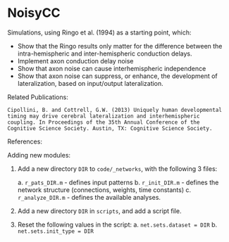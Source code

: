 NoisyCC
=======

Simulations, using Ringo et al. (1994) as a starting point, which:
* Show that the Ringo results only matter for the difference between the intra-hemispheric and inter-hemispheric conduction delays.
* Implement axon conduction delay noise
* Show that axon noise can cause interhemispheric independence
* Show that axon noise can suppress, or enhance, the development of lateralization, based on input/output lateralization.


Related Publications:

`Cipollini, B. and Cottrell, G.W. (2013) Uniquely human developmental timing may drive cerebral lateralization and interhemispheric coupling. In Proceedings of the 35th Annual Conference of the Cognitive Science Society. Austin, TX: Cognitive Science Society.`

References:


Adding new modules:

1. Add a new directory `DIR` to `code/_networks`, with the following 3 files: 

    a. 	`r_pats_DIR.m` - defines input patterns 
    b. 	`r_init_DIR.m` - defines the network structure (connections, weights, time constants) 
    c. 	`r_analyze_DIR.m` - defines the available analyses. 
2. Add a new directory `DIR` in `scripts`, and add a script file. 
3. Reset the following values in the script: 
    a. `net.sets.dataset = DIR` 
    b. `net.sets.init_type = DIR` 
